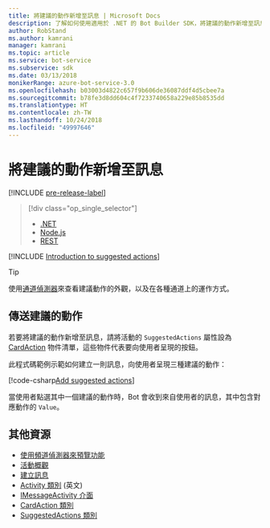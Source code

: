 ```yaml
---
title: 將建議的動作新增至訊息 | Microsoft Docs
description: 了解如何使用適用於 .NET 的 Bot Builder SDK，將建議的動作新增至訊息。
author: RobStand
ms.author: kamrani
manager: kamrani
ms.topic: article
ms.service: bot-service
ms.subservice: sdk
ms.date: 03/13/2018
monikerRange: azure-bot-service-3.0
ms.openlocfilehash: b03003d4822c657f9b606de36087ddf4d5cbee7a
ms.sourcegitcommit: b78fe3d8dd604c4f7233740658a229e85b8535dd
ms.translationtype: HT
ms.contentlocale: zh-TW
ms.lasthandoff: 10/24/2018
ms.locfileid: "49997646"
---
```

# <a name="add-suggested-actions-to-messages"></a>將建議的動作新增至訊息

[!INCLUDE [pre-release-label](../includes/pre-release-label-v3.md)]

> [!div class="op_single_selector"]
> - [.NET](../dotnet/bot-builder-dotnet-add-suggested-actions.md)
> - [Node.js](../nodejs/bot-builder-nodejs-send-suggested-actions.md)
> - [REST](../rest-api/bot-framework-rest-connector-add-suggested-actions.md)

[!INCLUDE [Introduction to suggested actions](../includes/snippet-suggested-actions-intro.md)]

> [!TIP]
> 使用[通道偵測器][channelInspector]來查看建議動作的外觀，以及在各種通道上的運作方式。

## <a name="send-suggested-actions"></a>傳送建議的動作

若要將建議的動作新增至訊息，請將活動的 `SuggestedActions` 屬性設為 [CardAction][cardAction] 物件清單，這些物件代表要向使用者呈現的按鈕。 

此程式碼範例示範如何建立一則訊息，向使用者呈現三種建議的動作：

[!code-csharp[Add suggested actions](../includes/code/dotnet-add-suggested-actions.cs#addSuggestedActions)]

當使用者點選其中一個建議的動作時，Bot 會收到來自使用者的訊息，其中包含對應動作的 `Value`。

## <a name="additional-resources"></a>其他資源

- [使用頻道偵測器來預覽功能][inspector]
- [活動概觀](bot-builder-dotnet-activities.md)
- [建立訊息](bot-builder-dotnet-create-messages.md)
- <a href="https://docs.botframework.com/en-us/csharp/builder/sdkreference/dc/d2f/class_microsoft_1_1_bot_1_1_connector_1_1_activity.html" target="_blank">Activity 類別</a> \(英文\)
- <a href="/dotnet/api/microsoft.bot.connector.imessageactivity" target="_blank">IMessageActivity 介面</a>
- <a href="/dotnet/api/microsoft.bot.connector.cardaction" target="_blank">CardAction 類別</a>
- <a href="/dotnet/api/microsoft.bot.connector.suggestedactions" target="_blank">SuggestedActions 類別</a>

[cardAction]: /dotnet/api/microsoft.bot.connector.cardaction

[inspector]: ../bot-service-channel-inspector.md

[channelInspector]: ../bot-service-channel-inspector.md


